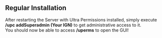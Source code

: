 ## Regular Installation

After restarting the Server with Ultra Permissions installed, simply execute **/upc addSuperadmin (Your IGN)** to get administrative access to it.
<br>
You should now be able to access **/uperms** to open the GUI!
